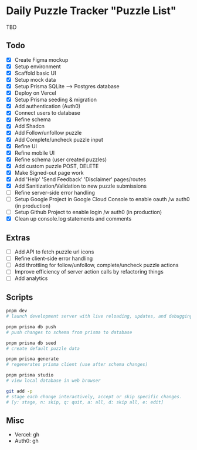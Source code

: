 # Daily Puzzle Tracker "Puzzle List"

TBD

## Todo

- [x] Create Figma mockup
- [x] Setup environment
- [x] Scaffold basic UI
- [x] Setup mock data
- [x] Setup Prisma SQLite --> Postgres database
- [x] Deploy on Vercel
- [x] Setup Prisma seeding & migration
- [x] Add authentication (Auth0)
- [x] Connect users to database
- [x] Refine schema
- [x] Add Shadcn
- [x] Add Follow/unfollow puzzle
- [x] Add Complete/uncheck puzzle input
- [x] Refine UI
- [x] Refine mobile UI
- [x] Refine schema (user created puzzles)
- [x] Add custom puzzle POST, DELETE
- [x] Make Signed-out page work
- [x] Add 'Help' 'Send Feedback' 'Disclaimer' pages/routes
- [x] Add Sanitization/Validation to new puzzle submissions
- [ ] Refine server-side error handling
- [ ] Setup Google Project in Google Cloud Console to enable oauth /w auth0 (in production)
- [ ] Setup Github Project to enable login /w auth0 (in production)
- [x] Clean up console.log statements and comments

## Extras

- [ ] Add API to fetch puzzle url icons
- [ ] Refine client-side error handling
- [ ] Add throttling for follow/unfollow, complete/uncheck puzzle actions
- [ ] Improve efficiency of server action calls by refactoring things
- [ ] Add analytics

## Scripts

```bash
pnpm dev
# launch development server with live reloading, updates, and debugging.

pnpm prisma db push
# push changes to schema from prisma to database

pnpm prisma db seed
# create default puzzle data

pnpm prisma generate
# regenerates prisma client (use after schema changes)

pnpm prisma studio
# view local database in web browser

git add -p
# stage each change interactively, accept or skip specific changes.
# [y: stage, n: skip, q: quit, a: all, d: skip all, e: edit]
```

## Misc

- Vercel: gh
- Auth0: gh
